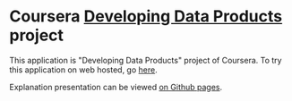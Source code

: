 Coursera [Developing Data Products](https://www.coursera.org/course/devdataprod) project
==============================

This application is "Developing Data Products" project of Coursera. 
To try this application on web hosted, go [here](https://gosaldar.shinyapps.io/data-product-project).

Explanation presentation can be viewed [on Github pages](http://).



